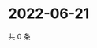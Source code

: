 # 2022-06-21

共 0 条

<!-- BEGIN WEIBO -->
<!-- 最后更新时间 Tue Jun 21 2022 04:18:08 GMT+0800 (China Standard Time) -->

<!-- END WEIBO -->
